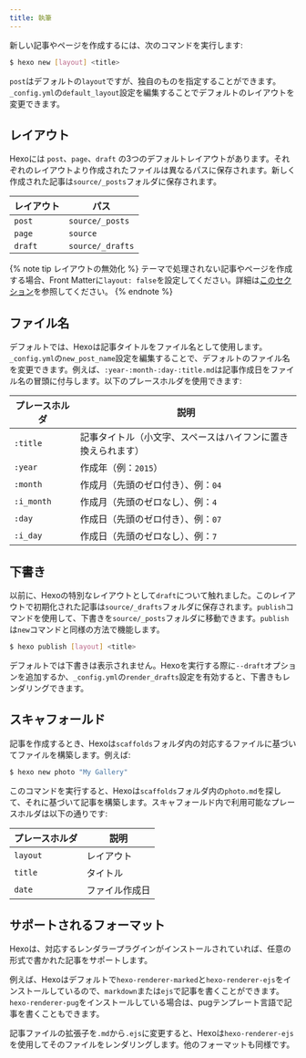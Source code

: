 ```yaml
---
title: 執筆
---
```


新しい記事やページを作成するには、次のコマンドを実行します:

``` bash
$ hexo new [layout] <title>
```

`post`はデフォルトの`layout`ですが、独自のものを指定することができます。`_config.yml`の`default_layout`設定を編集することでデフォルトのレイアウトを変更できます。

## レイアウト

Hexoには `post`、`page`、`draft` の3つのデフォルトレイアウトがあります。それぞれのレイアウトより作成されたファイルは異なるパスに保存されます。新しく作成された記事は`source/_posts`フォルダに保存されます。

レイアウト | パス
--- | ---
`post` | `source/_posts`
`page` | `source`
`draft` | `source/_drafts`

{% note tip レイアウトの無効化 %}
テーマで処理されない記事やページを作成する場合、Front Matterに`layout: false`を設定してください。詳細は[このセクション](front-matter#レイアウト)を参照してください。
{% endnote %}

## ファイル名

デフォルトでは、Hexoは記事タイトルをファイル名として使用します。`_config.yml`の`new_post_name`設定を編集することで、デフォルトのファイル名を変更できます。例えば、`:year-:month-:day-:title.md`は記事作成日をファイル名の冒頭に付与します。以下のプレースホルダを使用できます:

プレースホルダ | 説明
--- | ---
`:title` | 記事タイトル（小文字、スペースはハイフンに置き換えられます）
`:year` | 作成年（例：`2015`）
`:month` | 作成月（先頭のゼロ付き）、例：`04`
`:i_month` | 作成月（先頭のゼロなし）、例：`4`
`:day` | 作成日（先頭のゼロ付き）、例：`07`
`:i_day` | 作成日（先頭のゼロなし）、例：`7`

## 下書き

以前に、Hexoの特別なレイアウトとして`draft`について触れました。このレイアウトで初期化された記事は`source/_drafts`フォルダに保存されます。`publish`コマンドを使用して、下書きを`source/_posts`フォルダに移動できます。`publish`は`new`コマンドと同様の方法で機能します。

``` bash
$ hexo publish [layout] <title>
```

デフォルトでは下書きは表示されません。Hexoを実行する際に`--draft`オプションを追加するか、`_config.yml`の`render_drafts`設定を有効すると、下書きもレンダリングできます。

## スキャフォールド

記事を作成するとき、Hexoは`scaffolds`フォルダ内の対応するファイルに基づいてファイルを構築します。例えば:

``` bash
$ hexo new photo "My Gallery"
```

このコマンドを実行すると、Hexoは`scaffolds`フォルダ内の`photo.md`を探して、それに基づいて記事を構築します。スキャフォールド内で利用可能なプレースホルダは以下の通りです:

プレースホルダ | 説明
--- | ---
`layout` | レイアウト
`title` | タイトル
`date` | ファイル作成日

## サポートされるフォーマット

Hexoは、対応するレンダラープラグインがインストールされていれば、任意の形式で書かれた記事をサポートします。

例えば、Hexoはデフォルトで`hexo-renderer-marked`と`hexo-renderer-ejs`をインストールしているので、`markdown`または`ejs`で記事を書くことができます。`hexo-renderer-pug`をインストールしている場合は、pugテンプレート言語で記事を書くこともできます。

記事ファイルの拡張子を`.md`から`.ejs`に変更すると、Hexoは`hexo-renderer-ejs`を使用してそのファイルをレンダリングします。他のフォーマットも同様です。
